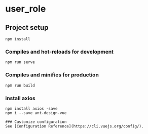 # user_role

## Project setup
```
npm install
```

### Compiles and hot-reloads for development
```
npm run serve
```

### Compiles and minifies for production
```
npm run build
```
### install axios
```
npm install axios -save
npm i --save ant-design-vue

### Customize configuration
See [Configuration Reference](https://cli.vuejs.org/config/).
